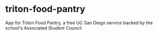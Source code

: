 # triton-food-pantry
App for Triton Food Pantry, a free UC San Diego service backed by the school's Associated Student Council 
